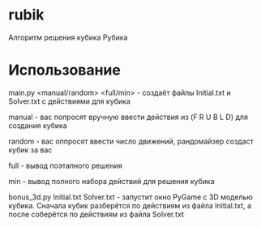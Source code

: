 # rubik
Алгоритм решения кубика Рубика

# Использование
main.py <manual/random> <full/min> - создаёт файлы Initial.txt и Solver.txt с действиями для кубика

  manual - вас попросят вручную ввести действия из (F R U B L D) для создания кубика
  
  random - вас оппросят ввести число движений, рандомайзер создаст кубик за вас
  
  full - вывод поэтапного решения
  
  min - вывод полного набора действий для решения кубика
 
 
bonus_3d.py Initial.txt Solver.txt - запустит окно PyGame с 3D моделью кубика. Сначала кубик разберётся по действиям из файла Initial.txt, а после соберётся по действиям из файла Solver.txt
